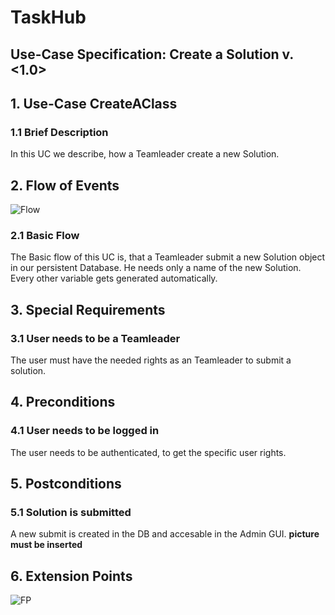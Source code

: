 # TaskHub
## Use-Case Specification: Create a Solution  v. <1.0>

## 1. Use-Case CreateAClass

### 1.1 Brief Description
In this UC we describe, how a Teamleader create a new Solution.

## 2. Flow of Events
![Flow](https://raw.githubusercontent.com/Unk3wn/TaskHub---Documentation/master/UC/UCD/CRUD-Solution/AD_Create.png)

### 2.1 Basic Flow
The Basic flow of this UC is, that a Teamleader submit a new Solution object in our persistent Database. He needs only a name of the new Solution. Every other variable gets generated automatically.


## 3. Special Requirements
### 3.1 User needs to be a Teamleader
The user must have the needed rights as an Teamleader to submit a solution.

## 4. Preconditions
### 4.1 User needs to be logged in
The user needs to be authenticated, to get the specific user rights.

## 5. Postconditions
### 5.1 Solution is submitted
A new submit is created in the DB and accesable in the Admin GUI.
 __picture must be inserted__
  
## 6. Extension Points
![FP](https://raw.githubusercontent.com/Unk3wn/TaskHub---Documentation/main/UC/UCD/CreateAClass/FP_CreateAClass.png)
